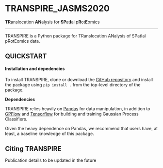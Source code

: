 # TRANSPIRE_JASMS2020
**TR**anslocation **AN**alysis for **SP**at**I**al p**R**ot**E**omics

***

TRANSPIRE is a Python package for TRanslocation ANalysis of SPatIal pRotEomics data.

## QUICKSTART

#### Installation and depedencies

To install TRANSPIRE, clone or download the [GitHub repository](https://github.com/cristealab/TRANSPIRE_JASMS2020) and install the package using ``pip install .`` from the top-level directory of the package.

**Dependencies**

TRANSPIRE relies heavily on [Pandas]( https://pandas.pydata.org/) for data manipulation, in addition to [GPFlow](https://www.gpflow.org/) and [Tensorflow](https://www.tensorflow.org/) for building and training Gaussian Process Classifiers. 

Given the heavy dependence on Pandas, we recommend that users have, at least, a baseline knowledge of this package.


## Citing TRANSPIRE
Publication details to be updated in the future